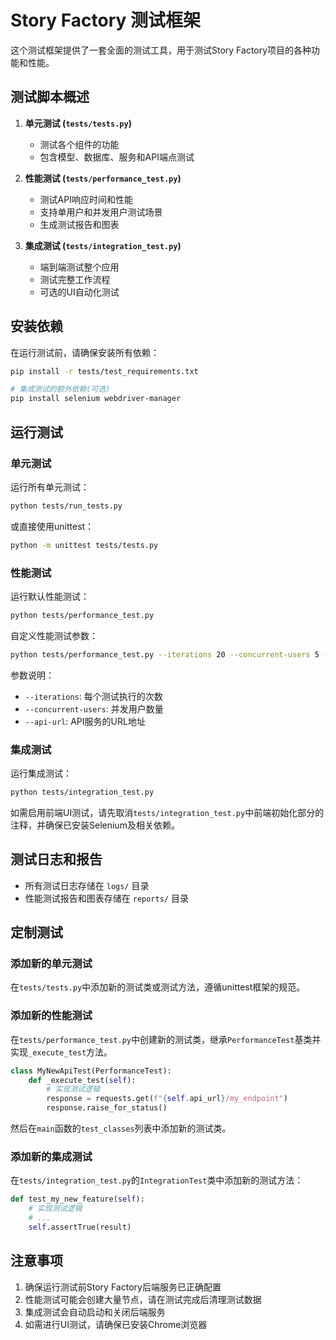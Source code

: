 # Story Factory 测试框架

这个测试框架提供了一套全面的测试工具，用于测试Story Factory项目的各种功能和性能。

## 测试脚本概述

1. **单元测试 (`tests/tests.py`)**
   - 测试各个组件的功能
   - 包含模型、数据库、服务和API端点测试

2. **性能测试 (`tests/performance_test.py`)**
   - 测试API响应时间和性能
   - 支持单用户和并发用户测试场景
   - 生成测试报告和图表

3. **集成测试 (`tests/integration_test.py`)**
   - 端到端测试整个应用
   - 测试完整工作流程
   - 可选的UI自动化测试

## 安装依赖

在运行测试前，请确保安装所有依赖：

```bash
pip install -r tests/test_requirements.txt

# 集成测试的额外依赖(可选)
pip install selenium webdriver-manager
```

## 运行测试

### 单元测试

运行所有单元测试：

```bash
python tests/run_tests.py
```

或直接使用unittest：

```bash
python -m unittest tests/tests.py
```

### 性能测试

运行默认性能测试：

```bash
python tests/performance_test.py
```

自定义性能测试参数：

```bash
python tests/performance_test.py --iterations 20 --concurrent-users 5 --api-url http://localhost:5000/api
```

参数说明：
- `--iterations`: 每个测试执行的次数
- `--concurrent-users`: 并发用户数量
- `--api-url`: API服务的URL地址

### 集成测试

运行集成测试：

```bash
python tests/integration_test.py
```

如需启用前端UI测试，请先取消`tests/integration_test.py`中前端初始化部分的注释，并确保已安装Selenium及相关依赖。

## 测试日志和报告

- 所有测试日志存储在 `logs/` 目录
- 性能测试报告和图表存储在 `reports/` 目录

## 定制测试

### 添加新的单元测试

在`tests/tests.py`中添加新的测试类或测试方法，遵循unittest框架的规范。

### 添加新的性能测试

在`tests/performance_test.py`中创建新的测试类，继承`PerformanceTest`基类并实现`_execute_test`方法。

```python
class MyNewApiTest(PerformanceTest):
    def _execute_test(self):
        # 实现测试逻辑
        response = requests.get(f"{self.api_url}/my_endpoint")
        response.raise_for_status()
```

然后在`main`函数的`test_classes`列表中添加新的测试类。

### 添加新的集成测试

在`tests/integration_test.py`的`IntegrationTest`类中添加新的测试方法：

```python
def test_my_new_feature(self):
    # 实现测试逻辑
    # ...
    self.assertTrue(result)
```

## 注意事项

1. 确保运行测试前Story Factory后端服务已正确配置
2. 性能测试可能会创建大量节点，请在测试完成后清理测试数据
3. 集成测试会自动启动和关闭后端服务
4. 如需进行UI测试，请确保已安装Chrome浏览器 
